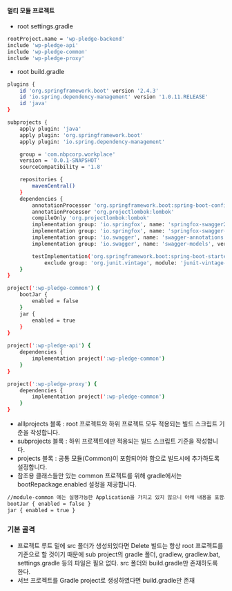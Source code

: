 #### 멀티 모듈 프로젝트
- root settings.gradle
``` sh
rootProject.name = 'wp-pledge-backend'
include 'wp-pledge-api'
include 'wp-pledge-common'
include 'wp-pledge-proxy'
```

- root build.gradle
``` sh
plugins {
    id 'org.springframework.boot' version '2.4.3'
    id 'io.spring.dependency-management' version '1.0.11.RELEASE'
    id 'java'
}

subprojects {
    apply plugin: 'java'
    apply plugin: 'org.springframework.boot'
    apply plugin: 'io.spring.dependency-management'

    group = 'com.nbpcorp.workplace'
    version = '0.0.1-SNAPSHOT'
    sourceCompatibility = '1.8'

    repositories {
        mavenCentral()
    }
    dependencies {
        annotationProcessor 'org.springframework.boot:spring-boot-configuration-processor'
        annotationProcessor 'org.projectlombok:lombok'
        compileOnly 'org.projectlombok:lombok'
        implementation group: 'io.springfox', name: 'springfox-swagger2', version: '2.9.2'
        implementation group: 'io.springfox', name: 'springfox-swagger-ui', version: '2.9.2'
        implementation group: 'io.swagger', name: 'swagger-annotations', version: '1.5.21'
        implementation group: 'io.swagger', name: 'swagger-models', version: '1.5.21'

        testImplementation('org.springframework.boot:spring-boot-starter-test') {
            exclude group: 'org.junit.vintage', module: 'junit-vintage-engine' }
    }
}

project(':wp-pledge-common') {
    bootJar {
        enabled = false
    }
    jar {
        enabled = true
    }
}

project(':wp-pledge-api') {
    dependencies {
        implementation project(':wp-pledge-common')
    }
}

project(':wp-pledge-proxy') {
    dependencies {
        implementation project(':wp-pledge-common')
    }
}
```
- alllprojects 블록 :  root 프로젝트와 하위 프로젝트 모두 적용되는 빌드 스크립트 기준을 작성합니다.
- subprojects 블록 : 하위 프로젝트에만 적용되는 빌드 스크립트 기준을 작성합니다.
- projects 블록 : 공통 모듈(Common)이 포함되어야 함으로 빌드시에 추가하도록 설정합니다.
-  참조용 클래스들만 있는 common 프로젝트를 위해 gradle에서는 bootRepackage.enabled 설정을 제공합니다.
```sh
//module-common 에는 실행가능한 Application을 가지고 있지 않으니 아래 내용을 포함시켜 줍니다.
bootJar { enabled = false }
jar { enabled = true }

```




### 기본 골격
- 프로젝트 루트 밑에 src 폴더가 생성되었다면 Delete
빌드는 항상 root 프로젝트를 기준으로 할 것이기 때문에 sub project의 gradle 폴더, gradlew, gradlew.bat, settings.gradle 등의 파일은 필요 없다. src 폴더와 build.gradle만 존재하도록 한다.
- 서브 프로젝트를 Gradle project로 생성하였다면 build.gradle만 존재

